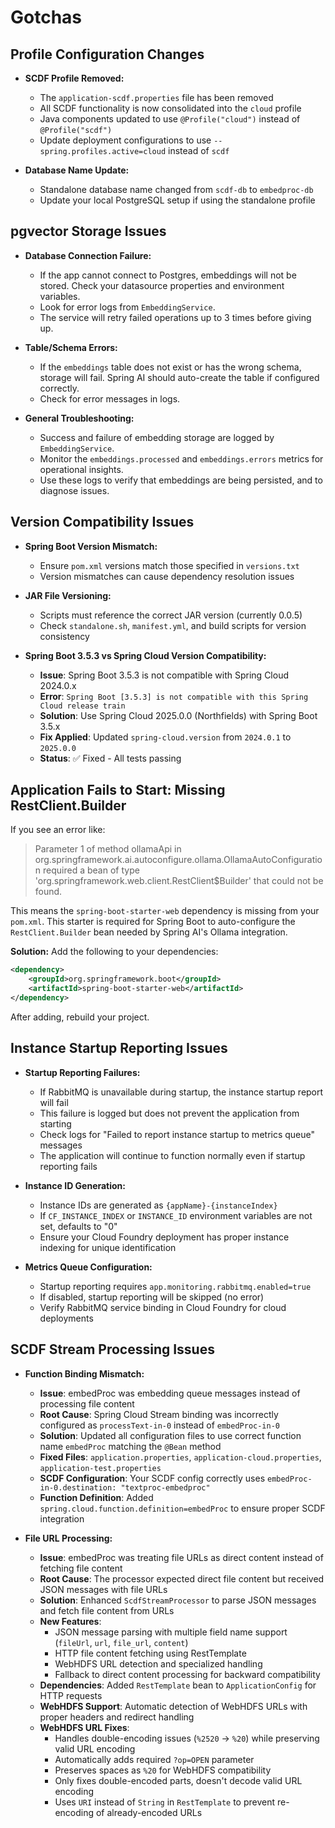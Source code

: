 # Gotchas

## Profile Configuration Changes

- **SCDF Profile Removed:**
  - The `application-scdf.properties` file has been removed
  - All SCDF functionality is now consolidated into the `cloud` profile
  - Java components updated to use `@Profile("cloud")` instead of `@Profile("scdf")`
  - Update deployment configurations to use `--spring.profiles.active=cloud` instead of `scdf`

- **Database Name Update:**
  - Standalone database name changed from `scdf-db` to `embedproc-db`
  - Update your local PostgreSQL setup if using the standalone profile

## pgvector Storage Issues

- **Database Connection Failure:**
  - If the app cannot connect to Postgres, embeddings will not be stored. Check your datasource properties and environment variables.
  - Look for error logs from `EmbeddingService`.
  - The service will retry failed operations up to 3 times before giving up.

- **Table/Schema Errors:**
  - If the `embeddings` table does not exist or has the wrong schema, storage will fail. Spring AI should auto-create the table if configured correctly.
  - Check for error messages in logs.

- **General Troubleshooting:**
  - Success and failure of embedding storage are logged by `EmbeddingService`.
  - Monitor the `embeddings.processed` and `embeddings.errors` metrics for operational insights.
  - Use these logs to verify that embeddings are being persisted, and to diagnose issues.

## Version Compatibility Issues

- **Spring Boot Version Mismatch:**
  - Ensure `pom.xml` versions match those specified in `versions.txt`
  - Version mismatches can cause dependency resolution issues

- **JAR File Versioning:**
  - Scripts must reference the correct JAR version (currently 0.0.5)
  - Check `standalone.sh`, `manifest.yml`, and build scripts for version consistency

- **Spring Boot 3.5.3 vs Spring Cloud Version Compatibility:**
  - **Issue**: Spring Boot 3.5.3 is not compatible with Spring Cloud 2024.0.x
  - **Error**: `Spring Boot [3.5.3] is not compatible with this Spring Cloud release train`
  - **Solution**: Use Spring Cloud 2025.0.0 (Northfields) with Spring Boot 3.5.x
  - **Fix Applied**: Updated `spring-cloud.version` from `2024.0.1` to `2025.0.0`
  - **Status**: ✅ Fixed - All tests passing


## Application Fails to Start: Missing RestClient.Builder

If you see an error like:

> Parameter 1 of method ollamaApi in org.springframework.ai.autoconfigure.ollama.OllamaAutoConfiguration required a bean of type 'org.springframework.web.client.RestClient$Builder' that could not be found.

This means the `spring-boot-starter-web` dependency is missing from your `pom.xml`. This starter is required for Spring Boot to auto-configure the `RestClient.Builder` bean needed by Spring AI's Ollama integration.

**Solution:**
Add the following to your dependencies:

```xml
<dependency>
    <groupId>org.springframework.boot</groupId>
    <artifactId>spring-boot-starter-web</artifactId>
</dependency>
```

After adding, rebuild your project.

## Instance Startup Reporting Issues

- **Startup Reporting Failures:**
  - If RabbitMQ is unavailable during startup, the instance startup report will fail
  - This failure is logged but does not prevent the application from starting
  - Check logs for "Failed to report instance startup to metrics queue" messages
  - The application will continue to function normally even if startup reporting fails

- **Instance ID Generation:**
  - Instance IDs are generated as `{appName}-{instanceIndex}`
  - If `CF_INSTANCE_INDEX` or `INSTANCE_ID` environment variables are not set, defaults to "0"
  - Ensure your Cloud Foundry deployment has proper instance indexing for unique identification

- **Metrics Queue Configuration:**
  - Startup reporting requires `app.monitoring.rabbitmq.enabled=true`
  - If disabled, startup reporting will be skipped (no error)
  - Verify RabbitMQ service binding in Cloud Foundry for cloud deployments

## SCDF Stream Processing Issues

- **Function Binding Mismatch:**
  - **Issue**: embedProc was embedding queue messages instead of processing file content
  - **Root Cause**: Spring Cloud Stream binding was incorrectly configured as `processText-in-0` instead of `embedProc-in-0`
  - **Solution**: Updated all configuration files to use correct function name `embedProc` matching the `@Bean` method
  - **Fixed Files**: `application.properties`, `application-cloud.properties`, `application-test.properties`
  - **SCDF Configuration**: Your SCDF config correctly uses `embedProc-in-0.destination: "textproc-embedproc"`
  - **Function Definition**: Added `spring.cloud.function.definition=embedProc` to ensure proper SCDF integration

- **File URL Processing:**
  - **Issue**: embedProc was treating file URLs as direct content instead of fetching file content
  - **Root Cause**: The processor expected direct file content but received JSON messages with file URLs
  - **Solution**: Enhanced `ScdfStreamProcessor` to parse JSON messages and fetch file content from URLs
  - **New Features**: 
    - JSON message parsing with multiple field name support (`fileUrl`, `url`, `file_url`, `content`)
    - HTTP file content fetching using RestTemplate
    - WebHDFS URL detection and specialized handling
    - Fallback to direct content processing for backward compatibility
  - **Dependencies**: Added `RestTemplate` bean to `ApplicationConfig` for HTTP requests
  - **WebHDFS Support**: Automatic detection of WebHDFS URLs with proper headers and redirect handling
  - **WebHDFS URL Fixes**: 
    - Handles double-encoding issues (`%2520` → `%20`) while preserving valid URL encoding
    - Automatically adds required `?op=OPEN` parameter
    - Preserves spaces as `%20` for WebHDFS compatibility
    - Only fixes double-encoded parts, doesn't decode valid URL encoding
    - Uses `URI` instead of `String` in `RestTemplate` to prevent re-encoding of already-encoded URLs
